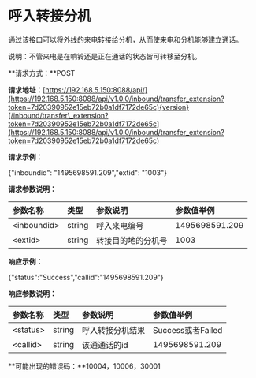 # 呼入转接分机

通过该接口可以将外线的来电转接给分机，从而使来电和分机能够建立通话。

说明：不管来电是在响铃还是正在通话的状态皆可转移至分机。

**请求方式：**POST

**请求地址：**[https://192.168.5.150:8088/api/](https://192.168.5.150:8088/api/v1.0.0/inbound/transfer_extension?token=7d20390952e15eb72b0a1df7172de65c){version}[/inbound/transfer\_extension?token=7d20390952e15eb72b0a1df7172de65c](https://192.168.5.150:8088/api/v1.0.0/inbound/transfer_extension?token=7d20390952e15eb72b0a1df7172de65c)

**请求示例：**

{"inboundid": "1495698591.209","extid": "1003"}

**请求参数说明：**

| 参数名称 | 类型 | 参数说明 | 参数值举例 |
| :--- | :--- | :--- | :--- |
| &lt;inboundid&gt; | string | 呼入来电编号 | 1495698591.209 |
| &lt;extid&gt; | string | 转接目的地的分机号 | 1003 |

**响应示例：**

{"status":"Success","callid":"1495698591.209"}

**响应参数说明：**

| 参数名称 | 类型 | 参数说明 | 参数值举例 |
| :--- | :--- | :--- | :--- |
| &lt;status&gt; | string | 呼入转接分机结果 | Success或者Failed |
| &lt;callid&gt; | string | 该通通话的id | 1495698591.209 |

**可能出现的错误码：**10004，10006，30001

